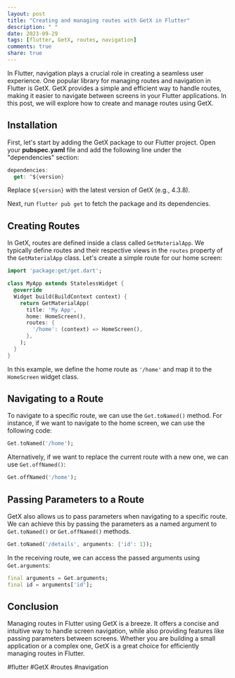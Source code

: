 ```yaml
---
layout: post
title: "Creating and managing routes with GetX in Flutter"
description: " "
date: 2023-09-29
tags: [flutter, GetX, routes, navigation]
comments: true
share: true
---
```


In Flutter, navigation plays a crucial role in creating a seamless user experience. One popular library for managing routes and navigation in Flutter is GetX. GetX provides a simple and efficient way to handle routes, making it easier to navigate between screens in your Flutter applications. In this post, we will explore how to create and manage routes using GetX.

## Installation

First, let's start by adding the GetX package to our Flutter project. Open your **pubspec.yaml** file and add the following line under the "dependencies" section:

```dart
dependencies:
  get: ^${version}
```

Replace `${version}` with the latest version of GetX (e.g., 4.3.8).

Next, run `flutter pub get` to fetch the package and its dependencies.

## Creating Routes

In GetX, routes are defined inside a class called `GetMaterialApp`. We typically define routes and their respective views in the `routes` property of the `GetMaterialApp` class. Let's create a simple route for our home screen:

```dart
import 'package:get/get.dart';

class MyApp extends StatelessWidget {
  @override
  Widget build(BuildContext context) {
    return GetMaterialApp(
      title: 'My App',
      home: HomeScreen(),
      routes: {
        '/home': (context) => HomeScreen(),
      },
    );
  }
}
```

In this example, we define the home route as `'/home'` and map it to the `HomeScreen` widget class.

## Navigating to a Route

To navigate to a specific route, we can use the `Get.toNamed()` method. For instance, if we want to navigate to the home screen, we can use the following code:

```dart
Get.toNamed('/home');
```

Alternatively, if we want to replace the current route with a new one, we can use `Get.offNamed()`:

```dart
Get.offNamed('/home');
```

## Passing Parameters to a Route

GetX also allows us to pass parameters when navigating to a specific route. We can achieve this by passing the parameters as a named argument to `Get.toNamed()` or `Get.offNamed()` methods. 

```dart
Get.toNamed('/details', arguments: {'id': 1});
```

In the receiving route, we can access the passed arguments using `Get.arguments`:

```dart
final arguments = Get.arguments;
final id = arguments['id'];
```

## Conclusion

Managing routes in Flutter using GetX is a breeze. It offers a concise and intuitive way to handle screen navigation, while also providing features like passing parameters between screens. Whether you are building a small application or a complex one, GetX is a great choice for efficiently managing routes in Flutter.

#flutter #GetX #routes #navigation